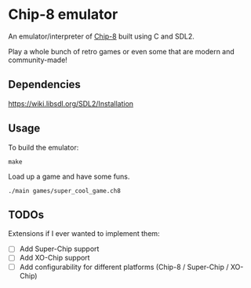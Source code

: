 # Chip-8 emulator

An emulator/interpreter of [Chip-8](https://en.wikipedia.org/wiki/CHIP-8) built using C and SDL2.

Play a whole bunch of retro games or even some that are modern and community-made!  

## Dependencies
https://wiki.libsdl.org/SDL2/Installation

## Usage

To build the emulator:
```
make
```

Load up a game and have some funs.
```
./main games/super_cool_game.ch8
```

## TODOs
Extensions if I ever wanted to implement them:
- [ ] Add Super-Chip support
- [ ] Add XO-Chip support
- [ ] Add configurability for different platforms (Chip-8 / Super-Chip / XO-Chip)
